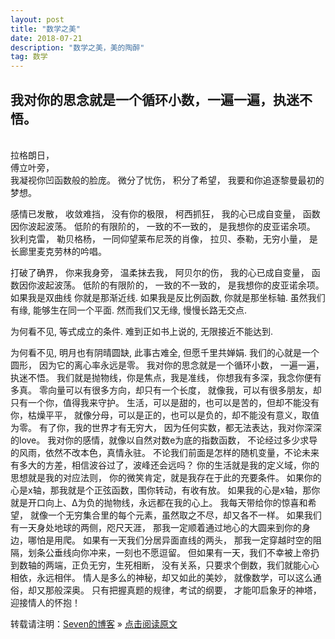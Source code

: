 ```yaml
---
layout: post
title: "数学之美"
date: 2018-07-21 
description: "数学之美，美的陶醉"
tag: 数学
---   
```


## 我对你的思念就是一个循环小数，一遍一遍，执迷不悟。
<br>
拉格朗日，
<br>
傅立叶旁，
<br>
我凝视你凹函数般的脸庞。
 微分了忧伤，
积分了希望，
我要和你追逐黎曼最初的梦想。

感情已发散，
收敛难挡，
没有你的极限，
柯西抓狂，
我的心已成自变量，
函数因你波起波荡。
低阶的有限阶的，
一致的不一致的，
是我想你的皮亚诺余项。
 狄利克雷，
勒贝格杨，
一同仰望莱布尼茨的肖像，
拉贝、泰勒，无穷小量，
是长廊里麦克劳林的吟唱。

打破了确界，
你来我身旁，
温柔抹去我，
阿贝尔的伤，
我的心已成自变量，
函数因你波起波荡。
低阶的有限阶的，
一致的不一致的，
是我想你的皮亚诺余项。
如果我是双曲线
你就是那渐近线.
如果我是反比例函数,
你就是那坐标轴.
虽然我们有缘,
能够生在同一个平面.
然而我们又无缘,
慢慢长路无交点.

为何看不见,
等式成立的条件.
难到正如书上说的,
无限接近不能达到.

为何看不见,
明月也有阴晴圆缺,
此事古难全,
但愿千里共婵娟.
我们的心就是一个圆形， 
因为它的离心率永远是零。 
我对你的思念就是一个循环小数， 
一遍一遍，执迷不悟。 
我们就是抛物线，你是焦点，我是准线， 
你想我有多深，我念你便有多真。 
零向量可以有很多方向，却只有一个长度， 
就像我，可以有很多朋友，却只有一个你，值得我来守护。 
生活，可以是甜的，也可以是苦的，但却不能没有你，枯燥平平， 
就像分母，可以是正的，也可以是负的，却不能没有意义，取值为零。 
有了你，我的世界才有无穷大， 
因为任何实数，都无法表达，我对你深深的love。 
我对你的感情，就像以自然对数e为底的指数函数， 
不论经过多少求导的风雨，依然不改本色，真情永驻。 
不论我们前面是怎样的随机变量，不论未来有多大的方差，相信波谷过了，波峰还会远吗？ 
你的生活就是我的定义域，你的思想就是我的对应法则， 
你的微笑肯定，就是我存在于此的充要条件。 
如果你的心是x轴，那我就是个正弦函数，围你转动，有收有放。 
如果我的心是x轴，那你就是开口向上、Δ为负的抛物线，永远都在我的心上。 
我每天带给你的惊喜和希望， 
就像一个无穷集合里的每个元素，虽然取之不尽，却又各不一样。 
如果我们有一天身处地球的两侧，咫尺天涯， 
那我一定顺着通过地心的大圆来到你的身边，哪怕是用爬。 
如果有一天我们分居异面直线的两头， 
那我一定穿越时空的阻隔，划条公垂线向你冲来，一刻也不愿逗留。 
但如果有一天，我们不幸被上帝扔到数轴的两端，正负无穷，生死相断， 
没有关系，只要求个倒数，我们就能心心相依，永远相伴。 
情人是多么的神秘，却又如此的美妙， 
就像数学，可以这么通俗，却又那般深奥。 
只有把握真题的规律，考试的纲要， 
才能叩启象牙的神塔，迎接情人的怀抱！



转载请注明：[Seven的博客](http://seven.github.io) » [点击阅读原文](https://sevenold.github.io/2016/06/Develop_Tool/)
